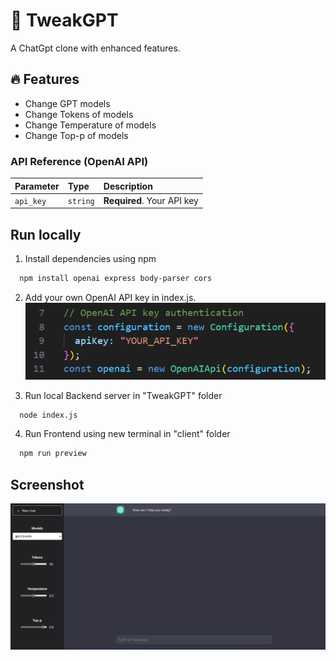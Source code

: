 
# 🚀 TweakGPT

A ChatGpt clone with enhanced features.

## 🔥 Features

- Change GPT models
- Change Tokens of models
- Change Temperature of models
- Change Top-p of models

  
### API Reference (OpenAI API)

| Parameter | Type     | Description                |
| :-------- | :------- | :------------------------- |
| `api_key` | `string` | **Required**. Your API key |

## Run locally

1.  Install dependencies using npm 

```bash
  npm install openai express body-parser cors
```
2. Add your own OpenAI API key in index.js.
   ![Screenshot](/auth.png?raw=true "Optional Title")
   

4.  Run local Backend server in "TweakGPT" folder

```bash
  node index.js
```

4.  Run Frontend using new terminal in "client" folder

```bash
  npm run preview
```


## Screenshot

![App Screenshot](/app.png?text=App+Screenshot+Here)



